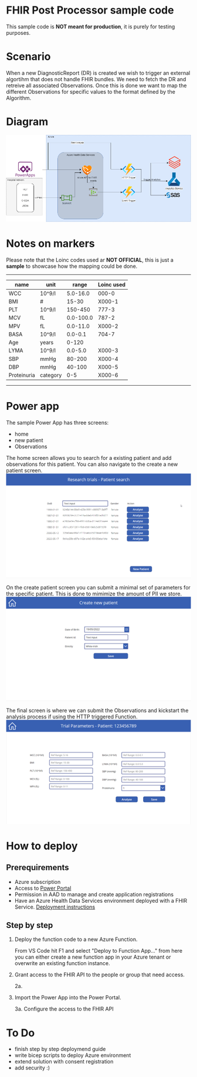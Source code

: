 # FHIR Post Processor sample code
This sample code is **NOT meant for production**, it is purely for testing purposes.

# Scenario
When a new DiagnosticReport (DR) is created we wish to trigger an external algortihm that does not handle FHIR bundles.
We need to fetch the DR and retreive all associated Observations. Once this is done we want to map the different Observations for specific values to the format defined by the Algorithm.

# Diagram
![Solution Diagram](/Samples/Images/SolutionArhitecture.drawio.png)

# Notes on markers
Please note that the Loinc codes used ar **NOT OFFICIAL**, this is just a **sample** to showcase how the mapping could be done.

---
| name | unit | range | Loinc used |
|------|------|-------|------------|
| WCC | 10^9/l | 5.0-16.0 | 000-0 |
| BMI | # | 15-30 | X000-1 |
| PLT | 10^9/l | 150-450 | 777-3 |
| MCV | fL | 0.0-100.0 | 787-2 |
| MPV | fL | 0.0-11.0 | X000-2 |
| BASA | 10^9/l | 0.0-0.1 | 704-7 |
| Age | years | 0-120 |  | 
| LYMA | 10^9/l | 0.0-5.0 | X000-3 |
| SBP | mmHg | 80-200 | X000-4 |
| DBP | mmHg | 40-100 | X000-5 |
| Proteinuria | category | 0-5 | X000-6 | 
---

# Power app
The sample Power App has three screens:
- home
- new patient
- Observations

The home screen allows you to search for a existing patient and add observations for this patient. You can also navigate to the create a new patient screen.
![Patient Search Screen](/PowerPlatform/SimplePatientSearch.png)

On the create patient screen you can submit a minimal set of parameters for the specific patient. This is done to mimimize the amount of PII we store.
![Patient creation Screen](/PowerPlatform/addNewPatient.png)

The final screen is where we can submit the Observations and kickstart the analysis process if using the HTTP triggered Function.
![Patient creation Screen](/PowerPlatform/SubmitAndAnalyseParameters.png)

# How to deploy

## Prerequirements
- Azure subscription
- Access to [Power Portal](https://make.powerapps.com)
- Permission in AAD to manage and create application registrations
- Have an Azure Health Data Services environment deployed with a FHIR Service. [Deployment instructions](https://docs.microsoft.com/en-us/azure/healthcare-apis/fhir/fhir-portal-quickstart)

## Step by step
1. Deploy the function code to a new Azure Function.

    From VS Code hit F1 and select "Deploy to Function App..."
from here you can either create a new function app in your Azure tenant or overwrite an existing function instance.
    
2. Grant access to the FHIR API to the people or group that need access.

    2a. 
3. Import the Power App into the Power Portal.

    3a. Configure the access to the FHIR API

# To Do
- finish step by step deploymend guide
- write bicep scripts to deploy Azure environment
- extend solution with consent registration
- add security :)